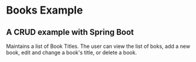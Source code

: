# Books Example
## A CRUD example with Spring Boot
Maintains a list of Book Titles. The user can view the list of boks, 
add a new book, edit and change a book's title, or delete a book.